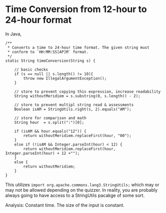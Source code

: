 # Time Conversion from 12-hour to 24-hour format

In Java,
```
/**
 * Converts a time to 24-hour time format. The given string must
 * conform to `HH:MM:SS[AP]M` format.
 */
static String timeConversion(String s) {

    // basic checks
    if (s == null || s.length() != 10){ 
        throw new IllegalArgumentException();
    }

    // store to prevent copying this expression, increase readability
    String withoutMeridiem = s.substring(0, s.length() - 2); 

    // store to prevent multipl string read & assessments
    Boolean isAM = StringUtils.right(s, 2).equals("AM"); 

    // store for comparison and math
    String hour  = s.split(":")[0];

    if (isAM && hour.equals("12")) {
        return withoutMeridiem.replaceFirst(hour, "00");
    }
    else if (!isAM && Integer.parseInt(hour) < 12) {
        return withoutMeridiem.replaceFirst(hour, Integer.parseInt(hour) + 12 +"");
    }
    else {
        return withoutMeridiem;
    }
}
```

This utilizes `import org.apache.commons.lang3.StringUtils;` which may or may not be allowed depending on the quizzer. In reality, you are probably always going to have access to a StringUtils pacakge of some sort.

Analysis: Constant time. The size of the input is constant.
